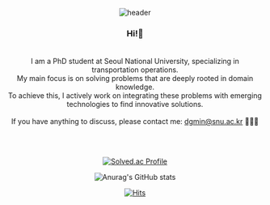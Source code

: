 <div align="center">

![header](https://capsule-render.vercel.app/api?type=venom&color=auto&height=200&section=header&text=D.%20Min&fontSize=90)

### Hi!👋<br><br>
I am a PhD student at Seoul National University, specializing in transportation operations.<br>
My main focus is on solving problems that are deeply rooted in domain knowledge.<br>
To achieve this, I actively work on integrating these problems with emerging technologies to find innovative solutions.<br><br>
If you have anything to discuss, please contact me: dgmin@snu.ac.kr 🚗🚐🚌

<br><br><be>

[![Solved.ac Profile](http://mazassumnida.wtf/api/v2/generate_badge?boj=dgmin)](https://solved.ac/dgmin)

![Anurag's GitHub stats](https://github-readme-stats.vercel.app/api?username=donggyumin-engr&show_icons=true&theme=synthwave)

[![Hits](https://hits.seeyoufarm.com/api/count/incr/badge.svg?url=https%3A%2F%2Fgithub.com%2Fdonggyumin-engr&count_bg=%232A55FF&title_bg=%23000000&icon=github.svg&icon_color=%23E7E7E7&title=Today&edge_flat=false)](https://hits.seeyoufarm.com)
  
</div>
